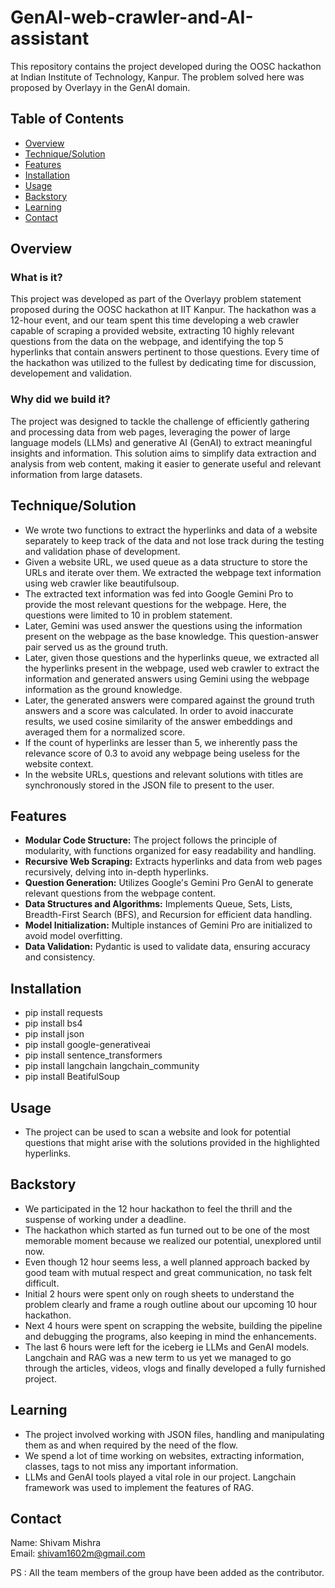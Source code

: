 # GenAI-web-crawler-and-AI-assistant
This repository contains the project developed during the OOSC hackathon at Indian Institute of Technology, Kanpur. The problem solved here was proposed by Overlayy in the GenAI domain.

## Table of Contents

- [Overview](#overview)
- [Technique/Solution](#technique)
- [Features](#features)
- [Installation](#installation)
- [Usage](#usage)
- [Backstory](#backstory)
- [Learning](#learning)
- [Contact](#contact)

## Overview

### What is it?

This project was developed as part of the Overlayy problem statement proposed during the OOSC hackathon at IIT Kanpur. The hackathon was a 12-hour event, and our team spent this time developing a web crawler capable of scraping a provided website, extracting 10 highly relevant questions from the data on the webpage, and identifying the top 5 hyperlinks that contain answers pertinent to those questions. Every time   of the hackathon was utilized to the fullest by dedicating time for discussion, developement and validation.

### Why did we build it?

The project was designed to tackle the challenge of efficiently gathering and processing data from web pages, leveraging the power of large language models (LLMs) and generative AI (GenAI) to extract meaningful insights and information. This solution aims to simplify data extraction and analysis from web content, making it easier to generate useful and relevant information from large datasets.

## Technique/Solution

* We wrote two functions to extract the hyperlinks and data of a website separately to keep track of the data and not lose track during the testing and validation phase of development.
* Given a website URL, we used queue as a data structure to store the URLs and iterate over them. We extracted the webpage text information using web crawler like beautifulsoup.
* The extracted text information was fed into Google Gemini Pro to provide the most relevant questions for the webpage. Here, the questions were limited to 10 in problem statement.
* Later, Gemini was used answer the questions using the information present on the webpage as the base knowledge. This question-answer pair served us as the ground truth.
* Later, given those questions and the hyperlinks queue, we extracted all the hyperlinks present in the webpage, used web crawler to extract the information and generated answers using Gemini using the webpage information as the ground knowledge.
* Later, the generated answers were compared against the ground truth answers and a score was calculated. In order to avoid inaccurate results, we used cosine similarity of the answer embeddings and averaged them for a normalized score.
* If the count of hyperlinks are lesser than 5, we inherently pass the relevance score of 0.3 to avoid any webpage being useless for the website context.
* In the website URLs, questions and relevant solutions with titles are synchronously stored in the JSON file to present to the user.

## Features

- **Modular Code Structure:** The project follows the principle of modularity, with functions organized for easy readability and handling.
- **Recursive Web Scraping:** Extracts hyperlinks and data from web pages recursively, delving into in-depth hyperlinks.
- **Question Generation:** Utilizes Google's Gemini Pro GenAI to generate relevant questions from the webpage content.
- **Data Structures and Algorithms:** Implements Queue, Sets, Lists, Breadth-First Search (BFS), and Recursion for efficient data handling.
- **Model Initialization:** Multiple instances of Gemini Pro are initialized to avoid model overfitting.
- **Data Validation:** Pydantic is used to validate data, ensuring accuracy and consistency.

## Installation

* pip install requests
* pip install bs4
* pip install json
* pip install google-generativeai
* pip install sentence_transformers
* pip install langchain langchain_community
* pip install BeatifulSoup

## Usage 

* The project can be used to scan a website and look for potential questions that might arise with the solutions provided in the highlighted hyperlinks.

## Backstory

* We participated in the 12 hour hackathon to feel the thrill and the suspense of working under a deadline.
* The hackathon which started as fun turned out to be one of the most memorable moment because we realized our potential, unexplored until now.
* Even though 12 hour seems less, a well planned approach backed by good team with mutual respect and great communication, no task felt difficult.
* Initial 2 hours were spent only on rough sheets to understand the problem clearly and frame a rough outline about our upcoming 10 hour hackathon.
* Next 4 hours were spent on scrapping the website, building the pipeline and debugging the programs, also keeping in mind the enhancements.
* The last 6 hours were left for the iceberg ie LLMs and GenAI models. Langchain and RAG was a new term to us yet we managed to go through the articles, videos, vlogs and finally developed a fully furnished project.
  
## Learning

* The project involved working with JSON files, handling and manipulating them as and when required by the need of the flow.
* We spend a lot of time working on websites, extracting information, classes, tags to not miss any important information.
* LLMs and GenAI tools played a vital role in our project. Langchain framework was used to implement the features of RAG.
 ## Contact

Name: Shivam Mishra <br>
Email: shivam1602m@gmail.com

PS : All the team members of the group have been added as the contributor.
 
